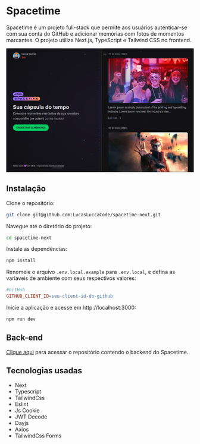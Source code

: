 # Spacetime

Spacetime é um projeto full-stack que permite aos usuários autenticar-se com sua conta do GitHub e adicionar memórias com fotos de momentos marcantes. O projeto utiliza Next.js, TypeScript e Tailwind CSS no frontend.

![Preview](https://github.com/LucasLuccaCode/spacetime-next/blob/main/.github/img/preview.png)

## Instalação

Clone o repositório:

```bash
git clone git@github.com:LucasLuccaCode/spacetime-next.git
```

Navegue até o diretório do projeto:

```bash
cd spacetime-next
```

Instale as dependências:

```bash
npm install
```

Renomeie o arquivo `.env.local.example` para `.env.local`, e defina as variáveis de ambiente com seus respectivos valores:

```makefile
#GitHub
GITHUB_CLIENT_ID=seu-client-id-do-github
```

Inicie a aplicação e acesse em http://localhost:3000:

```bash
npm run dev
```

## Back-end
[Clique aqui](https://github.com/LucasLuccaCode/spacetime-fastify) para acessar o repositório contendo o backend do Spacetime.

## Tecnologias usadas

- Next
- Typescript
- TailwindCss
- Eslint
- Js Cookie
- JWT Decode
- Dayjs
- Axios
- TailwindCss Forms